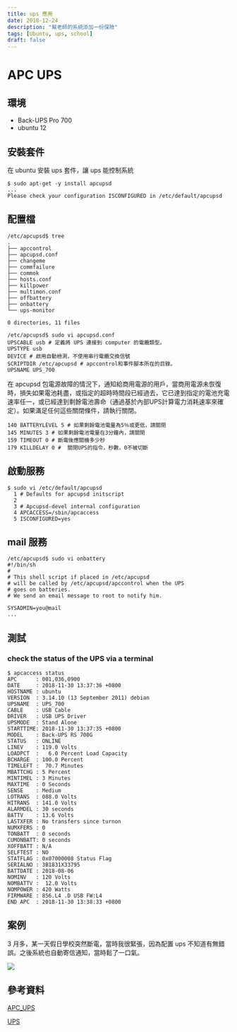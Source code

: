 ```yaml
---
title: ups 應用
date: 2018-12-24
description: "幫老師的系統添加一份保險"
tags: [Ubuntu, ups, school]
draft: false
---
```

# APC UPS

## 環境
- Back-UPS Pro 700
- ubuntu 12

## 安裝套件
在 ubuntu 安裝 ups 套件，讓 ups 能控制系統 
```shell=
$ sudo apt-get -y install apcupsd
...
Please check your configuration ISCONFIGURED in /etc/default/apcupsd
```
## 配置檔

```shell=
/etc/apcupsd$ tree
.
├── apccontrol
├── apcupsd.conf
├── changeme
├── commfailure
├── commok
├── hosts.conf
├── killpower
├── multimon.conf
├── offbattery
├── onbattery
└── ups-monitor

0 directories, 11 files

```

```shell=
/etc/apcupsd$ sudo vi apcupsd.conf
UPSCABLE usb # 定義將 UPS 連接到 computer 的電纜類型。
UPSTYPE usb
DEVICE # 啟用自動檢測，不使用串行電纜交換信號
SCRIPTDIR /etc/apcupsd # apccontrol和事件腳本所在的目錄。
UPSNAME UPS_700
```

在 apcupsd 包電源故障的情況下，通知給商用電源的用戶，當商用電源未恢復時，損失如果電池耗盡，或指定的超時時間段已經過去，它已達到指定的電池充電速率任一，或已經達到剩餘電池壽命（通過基於內部UPS計算電力消耗速率來確定）。如果滿足任何這些關閉條件，請執行關閉。

```shell=
140 BATTERYLEVEL 5 # 如果剩餘電池電量為5％或更低，請關閉
145 MINUTES 3 # 如果剩餘電池電量在3分鐘內，請關閉
159 TIMEOUT 0 # 斷電後應關機多少秒
179 KILLDELAY 0 #  關閉UPS的指令，秒數，0不被切斷
```

## 啟動服務
```shell=
$ sudo vi /etc/default/apcupsd
  1 # Defaults for apcupsd initscript
  2
  3 # Apcupsd-devel internal configuration
  4 APCACCESS=/sbin/apcaccess
  5 ISCONFIGURED=yes

```
## mail 服務
```shell=
/etc/apcupsd$ sudo vi onbattery
#!/bin/sh
#
# This shell script if placed in /etc/apcupsd
# will be called by /etc/apcupsd/apccontrol when the UPS
# goes on batteries.
# We send an email message to root to notify him.

SYSADMIN=you@mail
...
```
## 測試

### check the status of the UPS via a terminal

```shell=
$ apcaccess status
APC      : 001,036,0900
DATE     : 2018-11-30 13:37:36 +0800
HOSTNAME : ubuntu
VERSION  : 3.14.10 (13 September 2011) debian
UPSNAME  : UPS_700
CABLE    : USB Cable
DRIVER   : USB UPS Driver
UPSMODE  : Stand Alone
STARTTIME: 2018-11-30 13:37:35 +0800
MODEL    : Back-UPS RS 700G
STATUS   : ONLINE
LINEV    : 119.0 Volts
LOADPCT  :   6.0 Percent Load Capacity
BCHARGE  : 100.0 Percent
TIMELEFT :  70.7 Minutes
MBATTCHG : 5 Percent
MINTIMEL : 3 Minutes
MAXTIME  : 0 Seconds
SENSE    : Medium
LOTRANS  : 088.0 Volts
HITRANS  : 141.0 Volts
ALARMDEL : 30 seconds
BATTV    : 13.6 Volts
LASTXFER : No transfers since turnon
NUMXFERS : 0
TONBATT  : 0 seconds
CUMONBATT: 0 seconds
XOFFBATT : N/A
SELFTEST : NO
STATFLAG : 0x07000008 Status Flag
SERIALNO : 3B1831X33795
BATTDATE : 2018-08-06
NOMINV   : 120 Volts
NOMBATTV :  12.0 Volts
NOMPOWER : 420 Watts
FIRMWARE : 856.L4 .D USB FW:L4
END APC  : 2018-11-30 13:38:33 +0800

```
## 案例
3 月多，某一天假日學校突然斷電，當時我很緊張，因為配置 ups 不知道有無錯誤。之後系統也自動寄信通知，當時鬆了一口氣。

![](https://i.imgur.com/AUycWrt.png)

## 參考資料
[APC_UPS](https://wiki.archlinux.org/index.php/APC_UPS)

[UPS](https://zh.wikipedia.org/wiki/%E4%B8%8D%E9%97%B4%E6%96%AD%E7%94%B5%E6%BA%90)